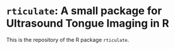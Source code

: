 # `rticulate`: A small package for Ultrasound Tongue Imaging in R

This is the repository of the R package `rticulate`.
